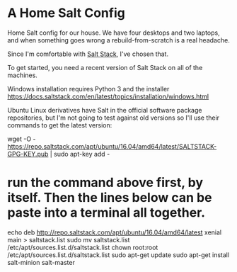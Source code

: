 # A Home Salt Config

Home Salt config for our house. We have four desktops and two laptops, and
when something goes wrong a rebuild-from-scratch is a real headache.

Since I'm comfortable with [Salt Stack](https://saltstack.com/), I've chosen that.


To get started, you need a recent version of Salt Stack on all of the machines.

Windows installation requires Python 3 and the installer
https://docs.saltstack.com/en/latest/topics/installation/windows.html

Ubuntu Linux derivatives have Salt in the official software package repositories,
but I'm not going to test against old versions so I'll use their commands to get the latest version:

wget -O - https://repo.saltstack.com/apt/ubuntu/16.04/amd64/latest/SALTSTACK-GPG-KEY.pub | sudo apt-key add -
# run the command above first, by itself.  Then the lines below can be paste into a terminal all together.
echo deb http://repo.saltstack.com/apt/ubuntu/16.04/amd64/latest xenial main > saltstack.list
sudo mv saltstack.list /etc/apt/sources.list.d/saltstack.list
chown root:root /etc/apt/sources.list.d/saltstack.list
sudo apt-get update
sudo apt-get install salt-minion salt-master


